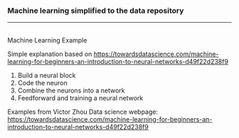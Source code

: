 ### Machine learning simplified to the data repository
<div>
    <div></div>
    <hr class="styled-hr" />
    <div></div>
 </div>
<br> Machine Learning Example <br> 

Simple explanation based on https://towardsdatascience.com/machine-learning-for-beginners-an-introduction-to-neural-networks-d49f22d238f9

1. Build a neural block
2. Code the neuron
3. Combine the neurons into a network
4. Feedforward and training a neural network 


Examples from Victor Zhou Data science webpage: https://towardsdatascience.com/machine-learning-for-beginners-an-introduction-to-neural-networks-d49f22d238f9
